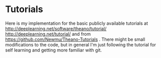 # Tutorials
Here is my implementation for the basic publicly available tutorials at http://deeplearning.net/software/theano/tutorial/ http://deeplearning.net/tutorial/ and from https://github.com/Newmu/Theano-Tutorials . There might be small modifications to the code, but in general I'm just following the tutorial for self learning and getting more familiar with git.
